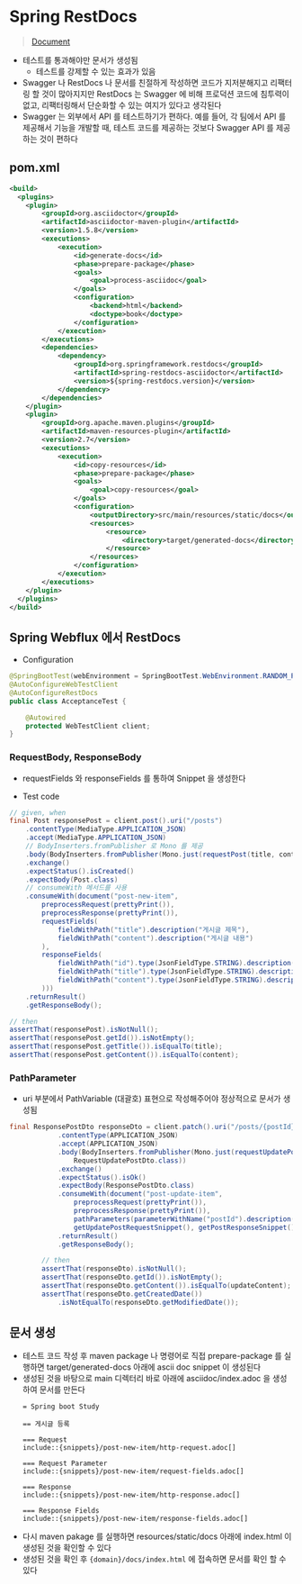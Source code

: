 # Spring RestDocs
> [Document](https://docs.spring.io/spring-restdocs/docs/current/reference/html5)
- 테스트를 통과해야만 문서가 생성됨
  - 테스트를 강제할 수 있는 효과가 있음
- Swagger 나 RestDocs 나 문서를 친절하게 작성하면 코드가 지저분해지고 리팩터링 할 것이 많아지지만 RestDocs 는 Swagger 에 비해 프로덕션 코드에 침투력이 없고, 리팩터링해서 단순화할 수 있는 여지가 있다고 생각된다
- Swagger 는 외부에서 API 를 테스트하기가 편하다. 예를 들어, 각 팀에서 API 를 제공해서 기능을 개발할 때, 테스트 코드를 제공하는 것보다 Swagger API 를 제공하는 것이 편하다

## pom.xml
```xml
<build>
  <plugins>
    <plugin>
        <groupId>org.asciidoctor</groupId>
        <artifactId>asciidoctor-maven-plugin</artifactId>
        <version>1.5.8</version>
        <executions>
            <execution>
                <id>generate-docs</id>
                <phase>prepare-package</phase>
                <goals>
                    <goal>process-asciidoc</goal>
                </goals>
                <configuration>
                    <backend>html</backend>
                    <doctype>book</doctype>
                </configuration>
            </execution>
        </executions>
        <dependencies>
            <dependency>
                <groupId>org.springframework.restdocs</groupId>
                <artifactId>spring-restdocs-asciidoctor</artifactId>
                <version>${spring-restdocs.version}</version>
            </dependency>
        </dependencies>
    </plugin>
    <plugin>
        <groupId>org.apache.maven.plugins</groupId>
        <artifactId>maven-resources-plugin</artifactId>
        <version>2.7</version>
        <executions>
            <execution>
                <id>copy-resources</id>
                <phase>prepare-package</phase>
                <goals>
                    <goal>copy-resources</goal>
                </goals>
                <configuration>
                    <outputDirectory>src/main/resources/static/docs</outputDirectory>
                    <resources>
                        <resource>
                            <directory>target/generated-docs</directory>
                        </resource>
                    </resources>
                </configuration>
            </execution>
        </executions>
    </plugin>
  </plugins>
</build>
```

## Spring Webflux 에서 RestDocs
- Configuration
```java
@SpringBootTest(webEnvironment = SpringBootTest.WebEnvironment.RANDOM_PORT)
@AutoConfigureWebTestClient
@AutoConfigureRestDocs
public class AcceptanceTest {

	@Autowired
	protected WebTestClient client;
}
```

### RequestBody, ResponseBody
- requestFields 와 responseFields 를 통하여 Snippet 을 생성한다

- Test code
```java
// given, when
final Post responsePost = client.post().uri("/posts")
    .contentType(MediaType.APPLICATION_JSON)
    .accept(MediaType.APPLICATION_JSON)
    // BodyInserters.fromPublisher 로 Mono 를 제공
    .body(BodyInserters.fromPublisher(Mono.just(requestPost(title, content)), RequestPostDto.class))
    .exchange()
    .expectStatus().isCreated()
    .expectBody(Post.class)
    // consumeWith 메서드를 사용
    .consumeWith(document("post-new-item",
        preprocessRequest(prettyPrint()),
        preprocessResponse(prettyPrint()),
        requestFields(
            fieldWithPath("title").description("게시글 제목"),
            fieldWithPath("content").description("게시글 내용")
        ),
        responseFields(
            fieldWithPath("id").type(JsonFieldType.STRING).description("게시글 id"),
            fieldWithPath("title").type(JsonFieldType.STRING).description("게시글 제목"),
            fieldWithPath("content").type(JsonFieldType.STRING).description("게시글 내용")
        )))
    .returnResult()
    .getResponseBody();

// then
assertThat(responsePost).isNotNull();
assertThat(responsePost.getId()).isNotEmpty();
assertThat(responsePost.getTitle()).isEqualTo(title);
assertThat(responsePost.getContent()).isEqualTo(content);
```

### PathParameter 
- uri 부분에서 PathVariable (대괄호) 표현으로 작성해주어야 정상적으로 문서가 생성됨
```java
final ResponsePostDto responseDto = client.patch().uri("/posts/{postId}", postId)
			.contentType(APPLICATION_JSON)
			.accept(APPLICATION_JSON)
			.body(BodyInserters.fromPublisher(Mono.just(requestUpdatePost(updateContent)),
				RequestUpdatePostDto.class))
			.exchange()
			.expectStatus().isOk()
			.expectBody(ResponsePostDto.class)
			.consumeWith(document("post-update-item",
                preprocessRequest(prettyPrint()),
                preprocessResponse(prettyPrint()),
				pathParameters(parameterWithName("postId").description("게시글 id")),
				getUpdatePostRequestSnippet(), getPostResponseSnippet()))
			.returnResult()
			.getResponseBody();

		// then
		assertThat(responseDto).isNotNull();
		assertThat(responseDto.getId()).isNotEmpty();
		assertThat(responseDto.getContent()).isEqualTo(updateContent);
		assertThat(responseDto.getCreatedDate())
			.isNotEqualTo(responseDto.getModifiedDate());
```

## 문서 생성
- 테스트 코드 작성 후 maven package 나 명령어로 직접 prepare-package 를 실행하면 target/generated-docs 아래에 ascii doc snippet 이 생성된다
- 생성된 것을 바탕으로 main 디렉터리 바로 아래에 asciidoc/index.adoc 을 생성하여 문서를 만든다
  ```adoc
  = Spring boot Study

  == 게시글 등록

  === Request
  include::{snippets}/post-new-item/http-request.adoc[]

  === Request Parameter
  include::{snippets}/post-new-item/request-fields.adoc[]

  === Response
  include::{snippets}/post-new-item/http-response.adoc[]

  === Response Fields
  include::{snippets}/post-new-item/response-fields.adoc[]
  ```
- 다시 maven pakage 를 실행하면 resources/static/docs 아래에 index.html 이 생성된 것을 확인할 수 있다
- 생성된 것을 확인 후 ```{domain}/docs/index.html``` 에 접속하면 문서를 확인 할 수 있다